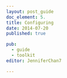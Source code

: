 ```yaml
---
layout: post_guide
doc_element: 5.
title: Configuring
date: 2014-07-20
published: true

pub: 
  - guide
  - toolkit
editor: JenniferChan7

---
```





